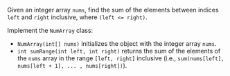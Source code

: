 Given an integer array `nums`, find the sum of the elements between indices `left` and `right` inclusive, where `(left <= right)`.

Implement the `NumArray` class:

- `NumArray(int[] nums)` initializes the object with the integer array `nums`.
- `int sumRange(int left, int right)` returns the sum of the elements of the `nums` array in the range `[left, right]` inclusive (i.e., `sum(nums[left], nums[left + 1], ... , nums[right])`).
